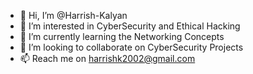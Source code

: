 - 👋 Hi, I’m @Harrish-Kalyan
- 👀 I’m interested in CyberSecurity and Ethical Hacking
- 🌱 I’m currently learning the Networking Concepts
- 💞️ I’m looking to collaborate on CyberSecurity Projects
- 📫 Reach me on harrishk2002@gmail.com 


